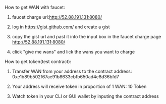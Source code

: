 
How to get WAN with faucet:

1. faucet charge url:http://52.88.191.131:8080/

2. log in https://gist.github.com/ and create a gist 

3. copy the gist url and past it into the input box in the faucet charge page http://52.88.191.131:8080/

5. click "give me wans" and lick the wans you want to charge 

How to get token(test contract):

1. Transfer WAN from your address to the contract address: 0xe1b89b502f67ae91b8633cbfb650ad4c8d36bfd7

2. Your address will receive token in proportion of 1 WAN: 10 Token

3. Watch token in your CLI or GUI wallet by inputing the contract address





